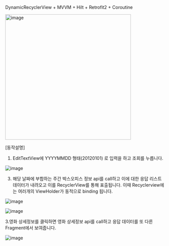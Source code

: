 DynamicRecyclerView + MVVM + Hilt + Retrofit2 + Coroutine

<img width="398" alt="image" src="https://github.com/sorikirisulong/weekly_boxoffice_api_with_dynamic_recyclerview/assets/103094210/9932864e-ceac-4ca9-929a-f96d83649a08">

[동작설명]

1. EditTextView에 YYYYMMDD 형태(20120101) 로 입력을 하고 조회를 누릅니다.
   

![image](https://github.com/sorikirisulong/weekly_boxoffice_api_with_dynamic_recyclerview/assets/103094210/1589a36c-deb3-4037-948a-b1ac64a991a0)


3. 해당 날짜에 부합하는 주간 박스오피스 정보 api를 call하고 이에 대한 응답 리스트 데이터가 내려오고 이를 RecyclerView를 통해 표출됩니다.
이때 Recyclerview에는 여러개의 ViewHolder가 동적으로 binding 됩니다.


![image](https://github.com/sorikirisulong/weekly_boxoffice_api_with_dynamic_recyclerview/assets/103094210/aa1b548b-15bb-47c7-8837-d74e962ca6dd)


![image](https://github.com/sorikirisulong/weekly_boxoffice_api_with_dynamic_recyclerview/assets/103094210/49b3d924-161e-46c2-89a3-4fb3362b9de6)


3.영화 상세정보를 클릭하면 영화 상세정보 api를  call하고 응답 데이터를 또 다른 Fragment에서 보여줍니다.

![image](https://github.com/sorikirisulong/weekly_boxoffice_api_with_dynamic_recyclerview/assets/103094210/b75e5c75-26c9-4213-b0b9-42a54e4e8fe7)

